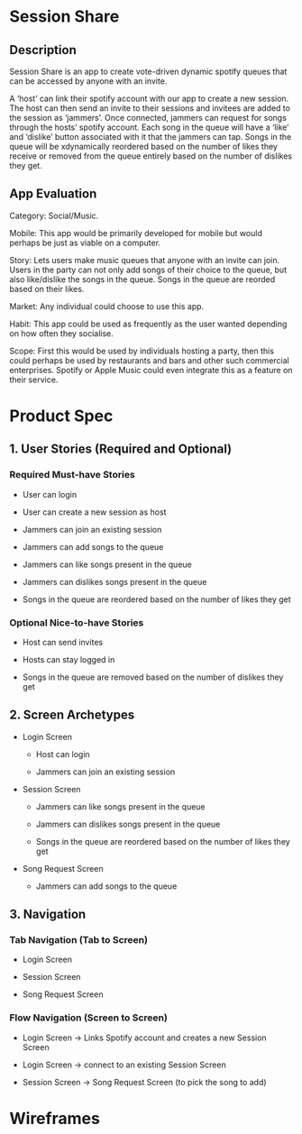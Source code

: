 # Session Share

## Description

Session Share is an app to create vote-driven dynamic spotify queues that can be accessed by anyone with an invite. 

A ‘host’ can link their spotify account with our app to create a new session. The host can then send an invite to their sessions and invitees are added to the session as ‘jammers’. Once connected, jammers can request for songs through the hosts’ spotify account. Each song in the queue will have a ‘like’ and ‘dislike’ button associated with it that the jammers can tap. Songs in the queue will be xdynamically reordered based on the number of likes they receive or removed from the queue entirely based on the number of dislikes they get.

## App Evaluation

Category: Social/Music.

Mobile: This app would be primarily developed for mobile but would perhaps be just as viable on a computer.

Story: Lets users make music queues that anyone with an invite can join. Users in the party can not only add songs of their choice to the queue, but also like/dislike the songs in the queue. Songs in the queue are reorded based on their likes.

Market: Any individual could choose to use this app.

Habit: This app could be used as frequently as the user wanted depending on how often they socialise.

Scope: First this would be used by individuals hosting a party, then this could perhaps be used by restaurants and bars and other such commercial enterprises. Spotify or Apple Music could even integrate this as a feature on their service.

# Product Spec

## 1. User Stories (Required and Optional)

### Required Must-have Stories

* User can login

* User can create a new session as host

* Jammers can join an existing session 

* Jammers can add songs to the queue

* Jammers can like songs present in the queue

* Jammers can dislikes songs present in the queue

* Songs in the queue are reordered based on the number of likes they get

### Optional Nice-to-have Stories

* Host can send invites

* Hosts can stay logged in

* Songs in the queue are removed based on the number of dislikes they get

## 2. Screen Archetypes

* Login Screen

   * Host can login

   * Jammers can join an existing session

* Session Screen

   * Jammers can like songs present in the queue

   * Jammers can dislikes songs present in the queue

   * Songs in the queue are reordered based on the number of likes they get

* Song Request Screen

   * Jammers can add songs to the queue



## 3. Navigation


### Tab Navigation (Tab to Screen)

* Login Screen

* Session Screen

* Song Request Screen

### Flow Navigation (Screen to Screen)

* Login Screen -> Links Spotify account and creates a new Session Screen

* Login Screen -> connect to an existing Session Screen

* Session Screen -> Song Request Screen (to pick the song to add)


# Wireframes

